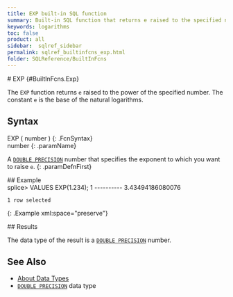 ```yaml
---
title: EXP built-in SQL function
summary: Built-in SQL function that returns e raised to the specified numeric value
keywords: logarithms
toc: false
product: all
sidebar:  sqlref_sidebar
permalink: sqlref_builtinfcns_exp.html
folder: SQLReference/BuiltInFcns
---
```

<section>
<div class="TopicContent" data-swiftype-index="true" markdown="1">
# EXP   {#BuiltInFcns.Exp}

The `EXP` function returns `e` raised to the power of the specified
number. The constant `e` is the base of the natural logarithms.

## Syntax

<div class="fcnWrapperWide" markdown="1">
    EXP ( number )
{: .FcnSyntax}

</div>
<div class="paramList" markdown="1">
number
{: .paramName}

A [`DOUBLE PRECISION`](sqlref_datatypes_doubleprecision.html) number
that specifies the exponent to which you want to raise `e`.
{: .paramDefnFirst}

</div>
## Example

<div class="preWrapper" markdown="1">
    splice> VALUES EXP(1.234);
    1
    ----------
    3.43494186080076
    
    1 row selected
{: .Example xml:space="preserve"}

</div>
## Results

The data type of the result is a [`DOUBLE
PRECISION`](sqlref_datatypes_doubleprecision.html) number.

## See Also

* [About Data Types](sqlref_datatypes_numerictypes.html)
* [`DOUBLE PRECISION`](sqlref_datatypes_doubleprecision.html) data type

</div>
</section>

